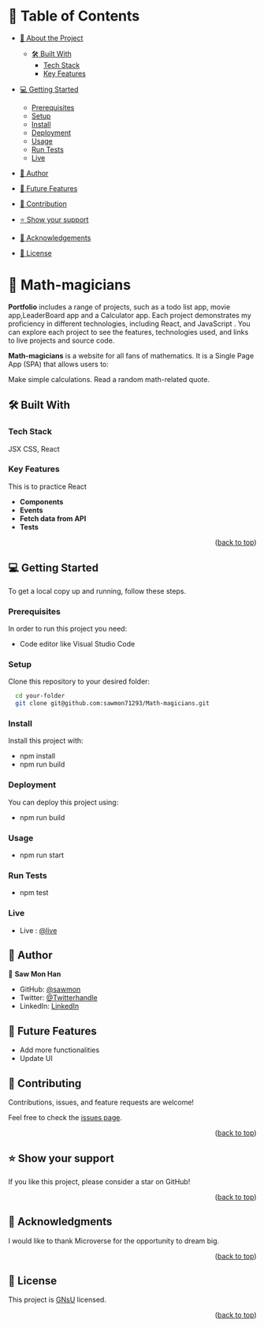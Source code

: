 
<a name="readme-top"></a>


# 📗 Table of Contents

- [📖 About the Project](#about-project)

  - [🛠 Built With](#built-with)
    - [Tech Stack](#tech-stack)
    - [Key Features](#key-features)

- [💻 Getting Started](#getting-started)

  - [Prerequisites](#prerequisites)
  - [Setup](#setup)
  - [Install](#install)
  - [Deployment](#deployment)
  - [Usage](#usage)
  - [Run Tests](#runtests)
  - [Live](#live)
- [👥 Author](#authors)
- [🔭 Future Features](#features)
- [🤝 Contribution](#contributing)
- [⭐️ Show your support](#support)
- [🙏 Acknowledgements](#acknowledgements)
- [📝 License](#license)

<!-- PROJECT DESCRIPTION -->

# 📖 Math-magicians <a name="about-project"></a>


**Portfolio**  includes a range of projects, such as a todo list app, movie app,LeaderBoard app and a Calculator app. Each project demonstrates my proficiency in different technologies, including React, and JavaScript . You can explore each project to see the features, technologies used, and links to live projects and source code.

**Math-magicians** is a website for all fans of mathematics. It is a Single Page App (SPA) that allows users to:


Make simple calculations.
Read a random math-related quote.

## 🛠 Built With <a name="built-with"></a>

### Tech Stack

<a name="built-with">JSX</a>
<a name="tech-stack">CSS,</a>
<a name="tech-stack">React</a>

<!-- Features -->

### Key Features <a name="key-features"></a>

This is to practice React

- **Components**
- **Events**
- **Fetch data from API**
- **Tests**

<p align="right">(<a href="#readme-top">back to top</a>)</p>

<!-- GETTING STARTED -->

## 💻 Getting Started <a name="getting-started"></a>

To get a local copy up and running, follow these steps.

### Prerequisites

In order to run this project you need:

- Code editor like Visual Studio Code

### Setup

Clone this repository to your desired folder:

```sh
  cd your-folder
  git clone git@github.com:sawmon71293/Math-magicians.git
```

### Install

Install this project with:

- npm install
- npm run build

### Deployment

You can deploy this project using:

- npm run build


### Usage

- npm run start

### Run Tests <a name="runtests"></a>
- npm test

<!-- AUTHORS -->

### Live <a name="live"></a>
- Live : [@live](https://sawmon-portfolio.onrender.com/)

## 👥 Author <a name="authors"></a>

👤 **Saw Mon Han**

- GitHub: [@sawmon](https://github.com/sawmon71293/)
- Twitter: [@Twitterhandle](https://twitter.com/sawmon34268255)
- LinkedIn: [LinkedIn](https://www.linkedin.com/in/saw-mon-han/)

## 🔭 Future Features <a name="features"></a>

- Add more functionalities
- Update UI

<!-- CONTRIBUTING -->

## 🤝 Contributing <a name="contributing"></a>

Contributions, issues, and feature requests are welcome!

Feel free to check the [issues page](../../issues/).

<p align="right">(<a href="#readme-top">back to top</a>)</p>

<!-- SUPPORT -->

## ⭐️ Show your support <a name="support"></a>

If you like this project, please consider a star on GitHub!

<p align="right">(<a href="#readme-top">back to top</a>)</p>

<!-- ACKNOWLEDGEMENTS -->

## 🙏 Acknowledgments <a name="acknowledgements"></a>

I would like to thank Microverse for the opportunity to dream big.

<p align="right">(<a href="#readme-top">back to top</a>)</p>

<!-- LICENSE -->

## 📝 License <a name="license"></a>

This project is [GNsU](./LICENSE) licensed.

<p align="right">(<a href="#readme-top">back to top</a>)</p>
